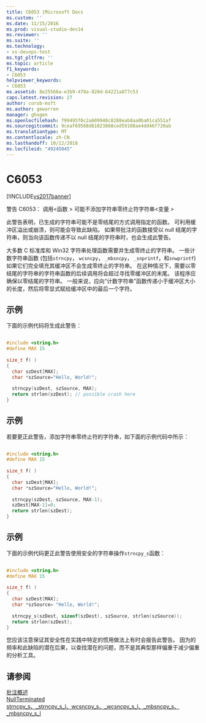 ```yaml
---
title: C6053 |Microsoft Docs
ms.custom: ''
ms.date: 11/15/2016
ms.prod: visual-studio-dev14
ms.reviewer: ''
ms.suite: ''
ms.technology:
- vs-devops-test
ms.tgt_pltfrm: ''
ms.topic: article
f1_keywords:
- C6053
helpviewer_keywords:
- C6053
ms.assetid: 8e25566a-e3b9-470a-820d-64221a877c53
caps.latest.revision: 27
author: corob-msft
ms.author: gewarren
manager: ghogen
ms.openlocfilehash: f99495f0c2a609948c8288eab8aa0ba01ca551af
ms.sourcegitcommit: 9ceaf69568d61023868ced59108ae4dd46f720ab
ms.translationtype: MT
ms.contentlocale: zh-CN
ms.lasthandoff: 10/12/2018
ms.locfileid: "49245045"
---
```

# <a name="c6053"></a>C6053
[!INCLUDE[vs2017banner](../includes/vs2017banner.md)]

警告 C6053： 调用\<函数 > 可能不添加字符串零终止符字符串\<变量 >  
  
 此警告表明，已生成的字符串可能不是零结尾的方式调用指定的函数。 可利用缓冲区溢出或崩溃，则可能会导致此缺陷。 如果带批注的函数接受以 null 结尾的字符串，则当向该函数传递不以 null 结尾的字符串时，也会生成此警告。  
  
 大多数 C 标准库和 Win32 字符串处理函数需要并生成零终止的字符串。 一些计数字符串函数 (包括`strncpy`， `wcsncpy`， `_mbsncpy`， `_snprintf`，和`snwprintf`) 如果它们完全填充其缓冲区不会生成零终止的字符串。 在这种情况下，需要以零结尾的字符串的字符串函数的后续调用将会超过寻找零缓冲区的末尾。 该程序应确保以零结尾的字符串。 一般来说，应向“计数字符串”函数传递小于缓冲区大小的长度，然后将零显式赋给缓冲区中的最后一个字符。  
  
## <a name="example"></a>示例  
 下面的示例代码将生成此警告：  
  
```cpp  
  
#include <string.h>  
#define MAX 15  
  
size_t f( )  
{  
  char szDest[MAX];  
  char *szSource="Hello, World!";  
  
  strncpy(szDest, szSource, MAX);    
  return strlen(szDest); // possible crash here  
}  
```  
  
## <a name="example"></a>示例  
 若要更正此警告，添加字符串零终止符的字符串，如下面的示例代码中所示：  
  
```cpp  
  
#include <string.h>  
#define MAX 15  
  
size_t f( )  
{  
  char szDest[MAX];  
  char *szSource="Hello, World!";  
  
  strncpy(szDest, szSource, MAX-1);  
  szDest[MAX-1]=0;  
  return strlen(szDest);  
}  
```  
  
## <a name="example"></a>示例  
 下面的示例代码更正此警告使用安全的字符串操作`strncpy_s`函数：  
  
```cpp  
  
#include <string.h>  
#define MAX 15  
  
size_t f( )  
{  
  char szDest[MAX];  
  char *szSource= "Hello, World!";  
  
  strncpy_s(szDest, sizeof(szDest), szSource, strlen(szSource));    
  return strlen(szDest);  
}  
```  
  
 您应该注意保证其安全性在实践中特定的惯用做法上有时会报告此警告。 因为的频率和此缺陷的潜在后果，以查找潜在的问题，而不是其典型那样偏重于减少偏重的分析工具。  
  
## <a name="see-also"></a>请参阅  
 [批注概述](http://msdn.microsoft.com/en-us/2345380e-2eeb-4107-907f-6e8b809c2643)   
 [NullTerminated](http://msdn.microsoft.com/en-us/86cbc668-e134-44fa-978e-9a0d57134056)   
 [strncpy_s、_strncpy_s_l、wcsncpy_s、_wcsncpy_s_l、_mbsncpy_s、_mbsncpy_s_l](http://msdn.microsoft.com/library/a971c800-94d1-4d88-92f3-a2fe236a4546)



